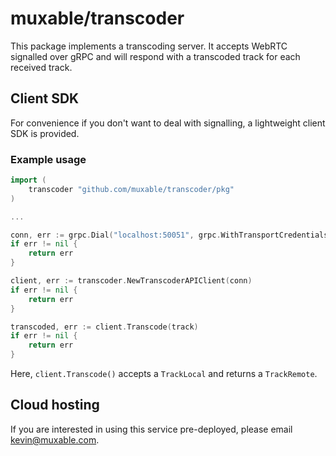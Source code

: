 # muxable/transcoder

This package implements a transcoding server. It accepts WebRTC signalled over gRPC and will respond with a transcoded track for each received track.

## Client SDK

For convenience if you don't want to deal with signalling, a lightweight client SDK is provided.

### Example usage

```go
import (
	transcoder "github.com/muxable/transcoder/pkg"
)

...

conn, err := grpc.Dial("localhost:50051", grpc.WithTransportCredentials(insecure.NewCredentials()))
if err != nil {
    return err
}

client, err := transcoder.NewTranscoderAPIClient(conn)
if err != nil {
    return err
}

transcoded, err := client.Transcode(track)
if err != nil {
    return err
}
```

Here, `client.Transcode()` accepts a `TrackLocal` and returns a `TrackRemote`.

## Cloud hosting

If you are interested in using this service pre-deployed, please email kevin@muxable.com.